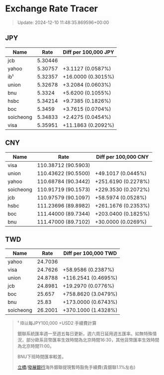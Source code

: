 # Exchange Rate Tracer

> Update: 2024-12-10 11:48:35.869596+00:00

## JPY

| Name      |    Rate | Diff per 100,000 JPY   |
|-----------|---------|------------------------|
| jcb       | 5.30446 |                        |
| yahoo     | 5.30757 | +3.1127 (0.0587%)      |
| ib¹       | 5.32357 | +16.0000 (0.3015%)     |
| union     | 5.32678 | +3.2084 (0.0603%)      |
| bnu       | 5.3324  | +5.6200 (0.1055%)      |
| hsbc      | 5.34214 | +9.7385 (0.1826%)      |
| boc       | 5.3459  | +3.7615 (0.0704%)      |
| soicheong | 5.34833 | +2.4275 (0.0454%)      |
| visa      | 5.35951 | +11.1863 (0.2092%)     |

## CNY

| Name      | Rate                | Diff per 100,000 CNY   |
|-----------|---------------------|------------------------|
| visa      | 110.38712	(90.5903) |                        |
| union     | 110.43622	(90.5500) | +49.1017 (0.0445%)     |
| yahoo     | 110.68784	(90.3442) | +251.6190 (0.2278%)    |
| soicheong | 110.91719	(90.1573) | +229.3530 (0.2072%)    |
| jcb       | 110.97579	(90.1097) | +58.5974 (0.0528%)     |
| hsbc      | 111.23696	(89.8982) | +261.1676 (0.2353%)    |
| boc       | 111.44000	(89.7344) | +203.0400 (0.1825%)    |
| bnu       | 111.47000	(89.7102) | +30.0000 (0.0269%)     |

## TWD

| Name      |    Rate | Diff per 100,000 TWD   |
|-----------|---------|------------------------|
| yahoo     | 24.7036 |                        |
| visa      | 24.7626 | +58.9586 (0.2387%)     |
| union     | 24.8788 | +116.2541 (0.4695%)    |
| jcb       | 24.8981 | +19.2970 (0.0776%)     |
| boc       | 25.657  | +758.8620 (3.0479%)    |
| bnu       | 25.83   | +173.0000 (0.6743%)    |
| soicheong | 26.2001 | +370.1000 (1.4328%)    |


> ¹ IB以每JPY100,000 +USD2 手續費計算
>
> 銀聯系統匯率週一至週五每日更新，週六周日延用週五匯率。如無特殊情況，部分歐系貨幣匯率生效時間為北京時間16:30，其他貨幣匯率生效時間為北京時間11:00。
>
> BNU下班時間匯率較差。
>
> [立橋](https://www.wlbank.com.mo/uploads/ueditor/file/20181211/1544536513900230.pdf)/[發展銀行](https://www.mdb.com.mo/Service_Charges_20230728.pdf)海外銀聯提現暫時豁免手續費(貴銀聯1.1%左右)

